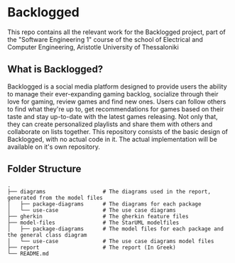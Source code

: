 # Backlogged
This repo contains all the relevant work for the Backlogged project, part of the "Software Engineering 1" course of the school of Electrical and Computer Engineering, Aristotle University of Thessaloniki
## What is Backlogged?
Backlogged is a social media platform designed to provide users the ability to manage their ever-expanding gaming backlog, socialize through their love for gaming, review games and find new ones. Users can follow others to find what they're up to, get recommendations for games based on their taste and stay up-to-date with the latest games releasing. Not only that, they can create personalized playlists and share them with others and collaborate on lists together. This repository consists of the basic design of Backlogged, with no actual code in it. The actual implementation will be available on it's own repository.
## Folder Structure
    .
    ├── diagrams                  # The diagrams used in the report, generated from the model files
    │   ├── package-diagrams      # The diagrams for each package
    │   └── use-case              # The use case diagrams
    ├── gherkin                   # The gherkin feature files
    ├── model-files               # The StarUML modelfiles
    │   ├── package-diagrams      # The model files for each package and the general class diagram
    │   └── use-case              # The use case diagrams model files
    ├── report                    # The report (In Greek)
    └── README.md
